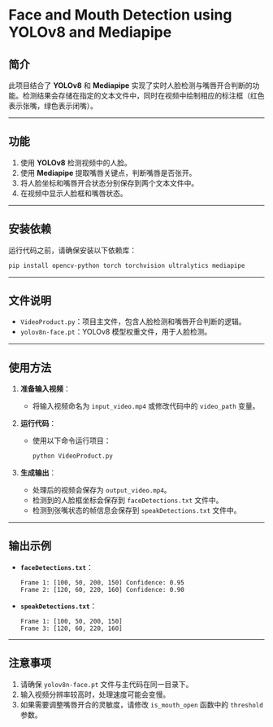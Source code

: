 
# Face and Mouth Detection using YOLOv8 and Mediapipe

## 简介
此项目结合了 **YOLOv8** 和 **Mediapipe** 实现了实时人脸检测与嘴唇开合判断的功能。检测结果会存储在指定的文本文件中，同时在视频中绘制相应的标注框（红色表示张嘴，绿色表示闭嘴）。

---

## 功能
1. 使用 **YOLOv8** 检测视频中的人脸。
2. 使用 **Mediapipe** 提取嘴唇关键点，判断嘴唇是否张开。
3. 将人脸坐标和嘴唇开合状态分别保存到两个文本文件中。
4. 在视频中显示人脸框和嘴唇状态。

---

## 安装依赖
运行代码之前，请确保安装以下依赖库：

```bash
pip install opencv-python torch torchvision ultralytics mediapipe
```

---

## 文件说明
- `VideoProduct.py`：项目主文件，包含人脸检测和嘴唇开合判断的逻辑。
- `yolov8n-face.pt`：YOLOv8 模型权重文件，用于人脸检测。

---

## 使用方法
1. **准备输入视频**：
   - 将输入视频命名为 `input_video.mp4` 或修改代码中的 `video_path` 变量。

2. **运行代码**：
   - 使用以下命令运行项目：
     ```bash
     python VideoProduct.py
     ```

3. **生成输出**：
   - 处理后的视频会保存为 `output_video.mp4`。
   - 检测到的人脸框坐标会保存到 `faceDetections.txt` 文件中。
   - 检测到张嘴状态的帧信息会保存到 `speakDetections.txt` 文件中。

---

## 输出示例
- **`faceDetections.txt`**：
  ```
  Frame 1: [100, 50, 200, 150] Confidence: 0.95
  Frame 2: [120, 60, 220, 160] Confidence: 0.90
  ```

- **`speakDetections.txt`**：
  ```
  Frame 1: [100, 50, 200, 150]
  Frame 3: [120, 60, 220, 160]
  ```

---

## 注意事项
1. 请确保 `yolov8n-face.pt` 文件与主代码在同一目录下。
2. 输入视频分辨率较高时，处理速度可能会变慢。
3. 如果需要调整嘴唇开合的灵敏度，请修改 `is_mouth_open` 函数中的 `threshold` 参数。
